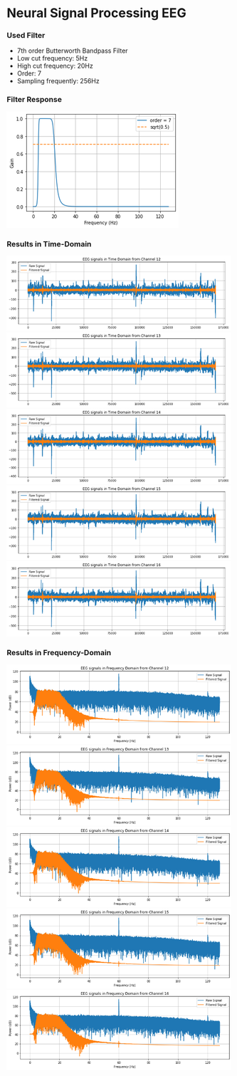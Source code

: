 # Neural Signal Processing EEG

### Used Filter
- 7th order Butterworth Bandpass Filter
- Low cut frequency: 5Hz
- High cut frequency: 20Hz
- Order: 7
- Sampling frequently: 256Hz

### Filter Response
![](https://github.com/chamara96/Neural-Signal-Processing-EEG/blob/main/Frequency%20Domain/filter_7th.png)

### Results in Time-Domain
![](https://github.com/chamara96/Neural-Signal-Processing-EEG/blob/main/Time%20Domain/12.png)
![](https://github.com/chamara96/Neural-Signal-Processing-EEG/blob/main/Time%20Domain/13.png)
![](https://github.com/chamara96/Neural-Signal-Processing-EEG/blob/main/Time%20Domain/14.png)
![](https://github.com/chamara96/Neural-Signal-Processing-EEG/blob/main/Time%20Domain/15.png)
![](https://github.com/chamara96/Neural-Signal-Processing-EEG/blob/main/Time%20Domain/16.png)

### Results in Frequency-Domain
![](https://github.com/chamara96/Neural-Signal-Processing-EEG/blob/main/Frequency%20Domain/12.png)
![](https://github.com/chamara96/Neural-Signal-Processing-EEG/blob/main/Frequency%20Domain/13.png)
![](https://github.com/chamara96/Neural-Signal-Processing-EEG/blob/main/Frequency%20Domain/14.png)
![](https://github.com/chamara96/Neural-Signal-Processing-EEG/blob/main/Frequency%20Domain/15.png)
![](https://github.com/chamara96/Neural-Signal-Processing-EEG/blob/main/Frequency%20Domain/16.png)
